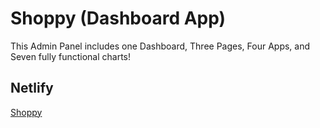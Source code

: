 # Shoppy (Dashboard App)

This Admin Panel includes one Dashboard, Three Pages, Four Apps, and Seven fully functional charts!

## Netlify
[Shoppy](https://shoppy-dashboard-app.netlify.app/)
